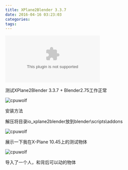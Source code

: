 ```yaml
---
title: XPlane2Blender 3.3.7
date: 2016-04-16 03:23:03
categories:
tags:
---
```



![cpuwolf](/images/data/attachment/201604/16/112123hlrz0k7rekzp6p32.zip)


测试XPlane2Blender 3.3.7 + Blender2.75工作正常


![cpuwolf](/images/data/attachment/201604/16/112448nc8ogidz3tciziii.jpg)


安装方法

解压将目录io_xplane2blender放到blender\\scripts\\addons

![cpuwolf](/images/data/attachment/201604/16/113108os3dstthh46h62t9.jpg)


展示一下我在X-Plane 10.45上的测试物体

![cpuwolf](/images/data/attachment/201604/17/215057owzqcxspf6nxxuoo.jpg)

导入了一个人，和背后可以动的物体
